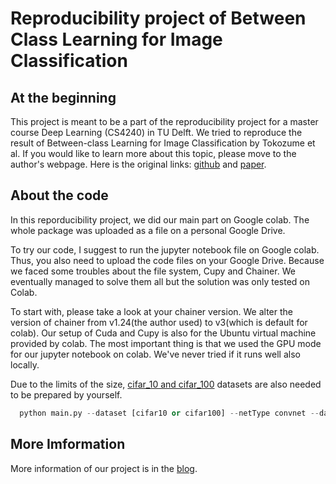 # Reproducibility project of Between Class Learning for Image Classification

## At the beginning
This project is meant to be a part of the reproducibility project for a master course Deep Learning (CS4240) in TU Delft. We tried to reproduce the result of Between-class Learning for Image Classification by Tokozume et al. If you would like to learn more about this topic, please move to the author's webpage.
Here is the original links: 
[github](https://github.com/mil-tokyo/bc_learning_image) and [paper](https://arxiv.org/abs/1711.10284). 

## About the code
In this reporducibility project, we did our main part on Google colab. The whole package was uploaded as a file on a personal Google Drive.

To try our code, I suggest to run the jupyter notebook file on Google colab. Thus, you also need to upload the code files on your Google Drive. Because we faced some troubles about the file system, Cupy and Chainer. We eventually managed to solve them all but the solution was only tested on Colab. 

To start with, please take a look at your chainer version. We alter the version of chainer from v1.24(the author used) to v3(which is default for colab). Our setup of Cuda and Cupy is also for the Ubuntu virtual machine provided by colab. The most important thing is that we used the GPU mode for our jupyter notebook on colab. We've never tried if it runs well also locally.

Due to the limits of the size, [cifar_10 and cifar_100](https://www.cs.toronto.edu/~kriz/cifar.html) datasets are also needed to be prepared by yourself.

~~~python
  python main.py --dataset [cifar10 or cifar100] --netType convnet --data path/to/dataset/directory/ (--BC) (--plus)
~~~

## More Imformation
More information of our project is in the [blog](https://yxmshr.wordpress.com/2020/04/15/deep-learning-rp-group-17/).
